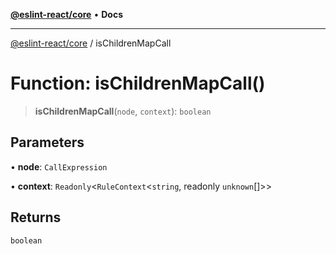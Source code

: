 [**@eslint-react/core**](../README.md) • **Docs**

***

[@eslint-react/core](../README.md) / isChildrenMapCall

# Function: isChildrenMapCall()

> **isChildrenMapCall**(`node`, `context`): `boolean`

## Parameters

• **node**: `CallExpression`

• **context**: `Readonly`\<`RuleContext`\<`string`, readonly `unknown`[]\>\>

## Returns

`boolean`

